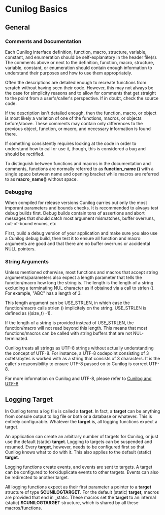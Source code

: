 
# Cunilog Basics

## General
### Comments and Documentation

Each Cunilog interface definition, function, macro, structure, variable, constant, and enumeration
should be self-explanatory in the header file(s). The comments above or next to the
definition, function, macro, structure, variable, constant, or enumeration should contain enough
information to understand their purposes and how to use them appropriately.

Often the descriptions are detailed enough to recreate functions from scratch without having seen
their code. However, this may not always be the case for simplicity reasons and to allow for comments
that get straight to the point from a user's/caller's perspective. If in doubt, check the source code.

If the description isn't detailed enough, then the function, macro, or object is most likely a variation
of one of the functions, macros, or objects before/above. These comments may contain only differences
to the previous object, function, or macro, and necessary information is found there.

If something consistently requires looking at the code in order to understand how to call or use it, though, this is considered a bug and should be rectified.

To distinguish between functions and macros in the documentation and comments, functions are normally referred to as __function_name ()__ with a single space between name and opening bracket while macros are referred to as __macro_name()__ without space.

### Debugging

When compiled for release versions Cunilog carries out only the most imporant parameters and bounds checks.
It is recommended to always test debug builds first. Debug builds contain tons of assertions
and abort messages that should catch most argument mismatches, buffer overruns, out-of-bound enums, etc.

First, build a debug version of your application and make sure you also use a Cunilog debug
build, then test it to ensure all function and macro arguments are good and that there are no
buffer overruns or accidental NULL pointers.

### String Arguments

Unless mentioned otherwise, most functions and macros that accept string
arguments/parameters also expect a length parameter that tells the function/macro
how long the string is. The length is the length of a string excluding a
terminating NUL character as if obtained via a call to strlen (). For example,
"ABC" has a length of 3.

This length argument can be USE_STRLEN, in which case the function/macro calls
strlen () implicitely on the string. USE_STRLEN is defined as ((size_t) -1).

If the length of a string is provided instead of USE_STRLEN, the function/macro
will not read beyond this length. This means that most functions/macros can
be called with string buffers that are not NUL-terminated.

Cunilog treats all strings as UTF-8 strings without actually understanding the
concept of UTF-8. For instance, a UTF-8 codepoint consisting of 3 octets/bytes
is worked with as a string that consists of 3 characters. It is the caller's
responsibility to ensure UTF-8 passed on to Cunilog is correct UTF-8.

For more information on Cunilog and UTF-8, please refer to [Cunilog and UTF-8](utf8.md).

## Logging Target

In Cunilog terms a log file is called a __target__. In fact, a __target__
can be anything from console output to log file or both or a database or
whatever. This is entirely configurable. Whatever the __target__ is, all
logging functions expect a target.

An application can create an arbitrary number of targets for Cunilog, or just
use the default (static) __target__. Logging to targets can be suspended and resumed.
Every __target__, however, needs to be configured first so that Cunilog knows what to do
with it. This also applies to the default (static) __target__.

Logging functions create events, and events are sent to targets. A target can be configured to fork/duplicate events to other targets. Events can also be redirected to another target.

All logging functions expect as their first parameter a pointer to a __target__
structure of type __SCUNILOGTARGET__. For the default (static) __target__,
macros are provided that end in _static. These macros set the __target__ to an
internal (static) __SCUNILOGTARGET__ structure, which is shared by all these
macros/functions.

